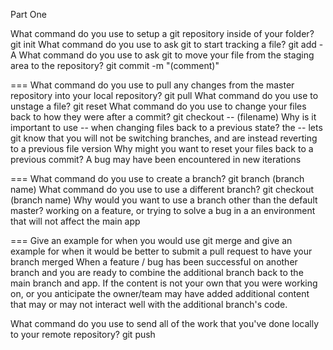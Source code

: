 Part One

What command do you use to setup a git repository inside of your folder? 
git init
What command do you use to ask git to start tracking a file? 
git add -A
What command do you use to ask git to move your file from the staging area to the repository?
git commit -m "(comment)"

===
What command do you use to pull any changes from the master repository into your local repository?
git pull
What command do you use to unstage a file?
git reset
What command do you use to change your files back to how they were after a commit?
git checkout -- (filename)
Why is it important to use -- when changing files back to a previous state?
the -- lets git know that you will not be switching branches, and are instead reverting to a previous file version
Why might you want to reset your files back to a previous commit?
A bug may have been encountered in new iterations

===
What command do you use to create a branch?
git branch (branch name)
What command do you use to use a different branch?
git checkout (branch name)
Why would you want to use a branch other than the default master?
working on a feature, or trying to solve a bug in a an environment that will not affect the main app

===
Give an example for when you would use git merge and give an example for when it would be better to submit a pull request to have your branch merged
When a feature / bug has been successful on another branch and you are ready to combine the additional branch back to the main branch and app. If the content is not your own that you were working on, or you anticipate the owner/team may have added additional content that may or may not interact well with the additional branch's code.

What command do you use to send all of the work that you've done locally to your remote repository?
git push